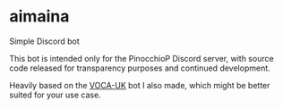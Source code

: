 # aimaina

Simple Discord bot

This bot is intended only for the PinocchioP Discord server, with source code released for transparency purposes and continued development.

Heavily based on the [VOCA-UK](https://github.com/vocauk/bot/) bot I also made, which might be better suited for your use case.
